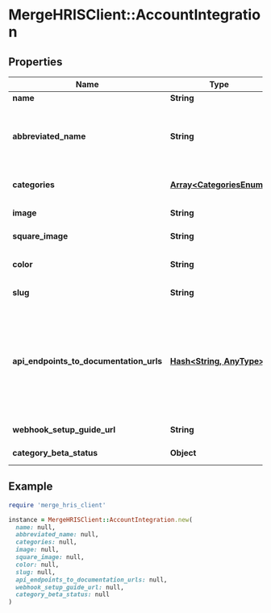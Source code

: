 # MergeHRISClient::AccountIntegration

## Properties

| Name | Type | Description | Notes |
| ---- | ---- | ----------- | ----- |
| **name** | **String** | Company name. |  |
| **abbreviated_name** | **String** | Optional. This shortened name appears in places with limited space, usually in conjunction with the platform&#39;s logo (e.g., Merge Link menu).&lt;br&gt;&lt;br&gt;Example: &lt;i&gt;Workforce Now (in lieu of ADP Workforce Now), SuccessFactors (in lieu of SAP SuccessFactors)&lt;/i&gt; | [optional] |
| **categories** | [**Array&lt;CategoriesEnum&gt;**](CategoriesEnum.md) | Category or categories this integration belongs to. Multiple categories should be comma separated, i.e. [ats, hris]. | [optional][readonly] |
| **image** | **String** | Company logo in rectangular shape. &lt;b&gt;Upload an image with a clear background.&lt;/b&gt; | [optional] |
| **square_image** | **String** | Company logo in square shape. &lt;b&gt;Upload an image with a white background.&lt;/b&gt; | [optional] |
| **color** | **String** | The color of this integration used for buttons and text throughout the app and landing pages. &lt;b&gt;Choose a darker, saturated color.&lt;/b&gt; | [optional] |
| **slug** | **String** |  | [optional][readonly] |
| **api_endpoints_to_documentation_urls** | [**Hash&lt;String, AnyType&gt;**](AnyType.md) | Mapping of API endpoints to documentation urls for support. Example: {&#39;GET&#39;: [[&#39;/common-model-scopes&#39;, &#39;https://docs.merge.dev/accounting/common-model-scopes/#common_model_scopes_retrieve&#39;],[&#39;/common-model-actions&#39;, &#39;https://docs.merge.dev/accounting/common-model-actions/#common_model_actions_retrieve&#39;]], &#39;POST&#39;: []} | [optional] |
| **webhook_setup_guide_url** | **String** | Setup guide URL for third party webhook creation. Exposed in Merge Docs. | [optional] |
| **category_beta_status** | **Object** | Category or categories this integration is in beta status for. | [optional][readonly] |

## Example

```ruby
require 'merge_hris_client'

instance = MergeHRISClient::AccountIntegration.new(
  name: null,
  abbreviated_name: null,
  categories: null,
  image: null,
  square_image: null,
  color: null,
  slug: null,
  api_endpoints_to_documentation_urls: null,
  webhook_setup_guide_url: null,
  category_beta_status: null
)
```

